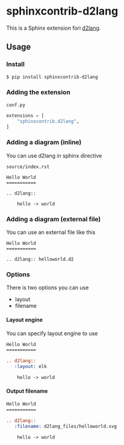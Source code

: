 # sphinxcontrib-d2lang

This is a Sphinx extension fori [d2lang](https://d2lang.com/). 

## Usage

### Install

```bash
$ pip install sphinxcontrib-d2lang
```

### Adding the extension

`conf.py`

```python
extensions = [
    "sphinxcontrib.d2lang",
]
```

### Adding a diagram (inline)

You can use d2lang in sphinx directive

`source/index.rst`

```
Hello World
===========

.. d2lang::

    hello -> world
```


### Adding a diagram (external file)

You can use an external file like this

```
Hello World
===========

.. d2lang:: helloworld.d2

```

### Options

There is two options you can use

- layout
- filename

#### Layout engine

You can specify layout engine to use

```rest
Hello World
===========

.. d2lang::
   :layout: elk

    hello -> world
```

#### Output filename

```rest
Hello World
===========

.. d2lang::
   :filename: d2lang_files/helloworld.svg

    hello -> world
```

